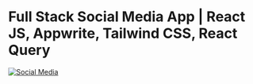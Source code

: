 # Full Stack Social Media App | React JS, Appwrite, Tailwind CSS, React Query
[![Social Media]()]()


